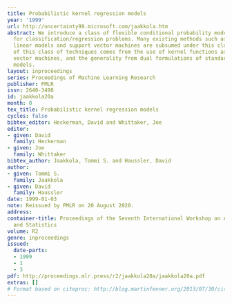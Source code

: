 ```yaml
---
title: Probabilistic kernel regression models
year: '1999'
url: http://uncertainty99.microsoft.com/jaakkola.htm
abstract: We introduce a class of flexible conditional probability models and techniques
  for classification/regression problems. Many existing methods such as generalized
  linear models and support vector machines are subsumed under this class. The flexibility
  of this class of techniques comes from the use of kernel functions as in support
  vector machines, and the generality from dual formulations of standard regression
  models.
layout: inproceedings
series: Proceedings of Machine Learning Research
publisher: PMLR
issn: 2640-3498
id: jaakkola20a
month: 0
tex_title: Probabilistic kernel regression models
cycles: false
bibtex_editor: Heckerman, David and Whittaker, Joe
editor:
- given: David
  family: Heckerman
- given: Joe
  family: Whittaker
bibtex_author: Jaakkola, Tommi S. and Haussler, David
author:
- given: Tommi S.
  family: Jaakkola
- given: David
  family: Haussler
date: 1999-01-03
note: Reissued by PMLR on 20 August 2020.
address:
container-title: Proceedings of the Seventh International Workshop on Artificial Intelligence
  and Statistics
volume: R2
genre: inproceedings
issued:
  date-parts:
  - 1999
  - 1
  - 3
pdf: http://proceedings.mlr.press/r2/jaakkola20a/jaakkola20a.pdf
extras: []
# Format based on citeproc: http://blog.martinfenner.org/2013/07/30/citeproc-yaml-for-bibliographies/
---
```

